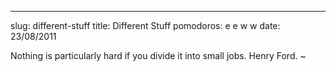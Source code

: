 --- 
slug: different-stuff
title: Different Stuff
pomodoros: e e w w
date: 23/08/2011

Nothing is particularly hard if you divide it into small jobs. Henry Ford.
~
